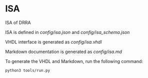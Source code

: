 # ISA
ISA of DRRA

ISA is defined in *config/isa.json* and *config/isa_schema.json*

VHDL interface is generated as *config/isa.vhdl*

Markdown documentation is generated as *config/isa.md*

To generate the VHDL and Markdown, run the following command:

```
python3 tools/run.py
```
